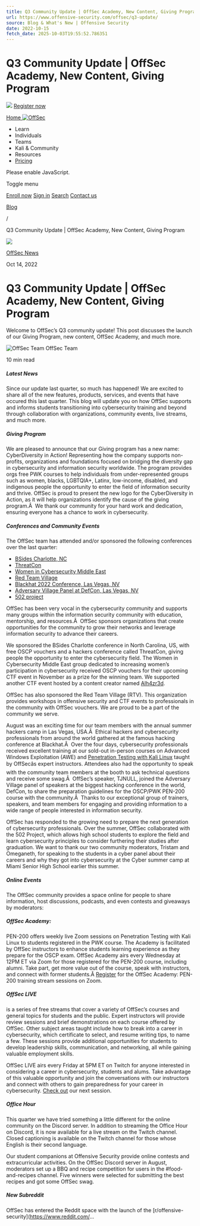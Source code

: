 ```yaml
---
title: Q3 Community Update | OffSec Academy, New Content, Giving Program
url: https://www.offensive-security.com/offsec/q3-update/
source: Blog & What's New | Offensive Security
date: 2022-10-15
fetch_date: 2025-10-03T19:55:52.786351
---
```


# Q3 Community Update | OffSec Academy, New Content, Giving Program

![](/_astro/banner.CNlb3Bsk_1PIMW3.svg) [Register now](/events/the-gauntlet/)

[Home ![OffSec](/_astro/offsec.BneoPeSq_Z1jF970.svg)](/)

* Learn
* Individuals
* Teams
* Kali & Community
* Resources
* [Pricing](/pricing/)

Please enable JavaScript.

Toggle menu

[Enroll now](/pre-registration/) [Sign in](https://portal.offsec.com/sign-in/)  [Search](/search/)   [Contact us](/contact-us/)

[Blog](/blog/)

/

Q3 Community Update | OffSec Academy, New Content, Giving Program

![](https://www.offsec.com/app/uploads/2022/10/q3-wrapup.png)

[OffSec News](/blog/category/offsec-news/)

Oct 14, 2022

# Q3 Community Update | OffSec Academy, New Content, Giving Program

Welcome to OffSec’s Q3 community update! This post discusses the launch of our Giving Program, new content, OffSec Academy, and much more.

![OffSec Team](/_astro/byline.ClrL6n6g_1X3xi2.svg)  OffSec Team

10 min read

##### Latest News

Since our update last quarter, so much has happened! We are excited to share all of the new features, products, services, and events that have occured this last quarter. This blog will update you on how OffSec supports and informs students transitioning into cybersecurity training and beyond through collaboration with organizations, community events, live streams, and much more.

##### Giving Program

We are pleased to announce that our Giving program has a new name: CyberDiversity in Action! Representing how the company supports non-profits, organizations and foundations focused on bridging the diversity gap in cybersecurity and information security worldwide. The program provides orgs free PWK courses to help individuals from under-represented groups such as women, blacks, LGBTQIA+, Latinx, low-income, disabled, and indigenous people the opportunity to enter the field of information security and thrive. OffSec is proud to present the new logo for the CyberDiversity in Action, as it will help organizations identify the cause of the giving program.Â  We thank our community for your hard work and dedication, ensuring everyone has a chance to work in cybersecurity.

##### Conferences and Community Events

The OffSec team has attended and/or sponsored the following conferences over the last quarter:

* [BSides Charlotte, NC](https://www.bsidesclt.org/)
* [ThreatCon](https://threatcon.io/)
* [Women in Cybersecurity Middle East](https://www.womenincybersecurity.me/)
* [Red Team Village](https://redteamvillage.io/)
* [Blackhat 2022 Conference, Las Vegas, NV](https://www.blackhat.com/us-22/training/schedule/#advanced-windows-exploitation-26449)
* [Adversary Village Panel at DefCon, Las Vegas, NV](https://adversaryvillage.org/adversary-events/DEFCON-30/)
* [502 project](https://www.usf.edu/education/about-us/usf-cybercamp.aspx)

OffSec has been very vocal in the cybersecurity community and supports many groups within the information security community with education, mentorship, and resources.Â  OffSec sponsors organizations that create opportunities for the community to grow their networks and leverage information security to advance their careers.

We sponsored the BSides Charlotte conference in North Carolina, US, with free OSCP vouchers and a hackers conference called ThreatCon, giving people the opportunity to enter the cybersecurity field. The Women in Cybersecurity Middle East group dedicated to increasing women’s participation in cybersecurity received OSCP vouchers for their upcoming CTF event in November as a prize for the winning team. We supported another CTF event hosted by a content creator named [Alh4zr3d](https://twitter.com/alh4zr3d).

OffSec has also sponsored the Red Team Village (RTV). This organization provides workshops in offensive security and CTF events to professionals in the community with OffSec vouchers. We are proud to be a part of the community we serve.

August was an exciting time for our team members with the annual summer hackers camp in Las Vegas, USA.Â  Ethical hackers and cybersecurity professionals from around the world gathered at the famous hacking conference at Blackhat.Â  Over the four days, cybersecurity professionals received excellent training at our sold-out in-person courses on Advanced Windows Exploitation (AWE) and [Penetration Testing with Kali Linux](https://www.blackhat.com/us-22/training/schedule/#penetration-testing-with-kali-linux-26452) taught by OffSecâs expert instructors. Attendees also had the opportunity to speak with the community team members at the booth to ask technical questions and receive some swag.Â  OffSec’s speaker, TJNULL, joined the Adversary Village panel of speakers at the biggest hacking conference in the world, DefCon, to share the preparation guidelines for the OSCP/PWK PEN-200 course with the community.Â  Thanks to our exceptional group of trainers, speakers, and team members for engaging and providing information to a wide range of people interested in information security.

OffSec has responded to the growing need to prepare the next generation of cybersecurity professionals. Over the summer, OffSec collaborated with the 502 Project, which allows high school students to explore the field and learn cybersecurity principles to consider furthering their studies after graduation. We want to thank our two community moderators, Tristam and Omeganeth, for speaking to the students in a cyber panel about their careers and why they got into cybersecurity at the Cyber summer camp at Miami Senior High School earlier this summer.

##### Online Events

The OffSec community provides a space online for people to share information, host discussions, podcasts, and even contests and giveaways by moderators:

##### OffSec Academy:

PEN-200 offers weekly live Zoom sessions on Penetration Testing with Kali Linux to students registered in the PWK course. The Academy is facilitated by OffSec instructors to enhance students learning experience as they prepare for the OSCP exam. OffSec Academy airs every Wednesday at 12PM ET via Zoom for those registered for the PEN-200 course, including alumni. Take part, get more value out of the course, speak with instructors, and connect with former students.Â [Register](https://learn.offensive-security.com/offsec-academy) for the OffSec Academy: PEN-200 training stream sessions on Zoom.

##### OffSec LIVE

is a series of free streams that cover a variety of OffSec’s courses and general topics for students and the public. Expert instructors will provide review sessions and brief demonstrations on each course offered by OffSec. Other subject areas taught include how to break into a career in cybersecurity, which certificate to select, and resume writing tips, to name a few. These sessions provide additional opportunities for students to develop leadership skills, communication, and networking, all while gaining valuable employment skills.

OffSec LIVE airs every Friday at 5PM ET on Twitch for anyone interested in considering a career in cybersecurity, students and alums. Take advantage of this valuable opportunity and join the conversations with our instructors and connect with others to gain preparedness for your career in cybersecurity. [Check out](https://www.twitch.tv/offsecofficial) our next session.

##### Office Hour

This quarter we have tried something a little different for the online community on the Discord server. In addition to streaming the Office Hour on Discord, it is now available for a live stream on the Twitch channel. Closed captioning is available on the Twitch channel for those whose English is their second language.

Our student companions at Offensive Security provide online contests and extracurricular activities. On the OffSec Discord server in August, moderators set up a BBQ and recipe competition for users in the #food-and-recipes channel. Five winners were selected for submitting the best recipes and got some OffSec swag.

##### New Subreddit

OffSec has entered the Reddit space with the launch of the [r/offensive-security](https://www.reddit.com/...